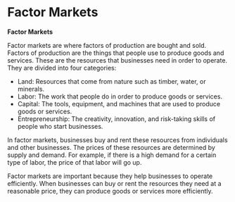 # Factor Markets

**Factor Markets**

Factor markets are where factors of production are bought and sold. Factors of production are the things that people use to produce goods and services. These are the resources that businesses need in order to operate. They are divided into four categories:

* Land: Resources that come from nature such as timber, water, or minerals.
* Labor: The work that people do in order to produce goods or services.
* Capital: The tools, equipment, and machines that are used to produce goods or services.
* Entrepreneurship: The creativity, innovation, and risk-taking skills of people who start businesses.

In factor markets, businesses buy and rent these resources from individuals and other businesses. The prices of these resources are determined by supply and demand. For example, if there is a high demand for a certain type of labor, the price of that labor will go up. 

Factor markets are important because they help businesses to operate efficiently. When businesses can buy or rent the resources they need at a reasonable price, they can produce goods or services more efficiently.
